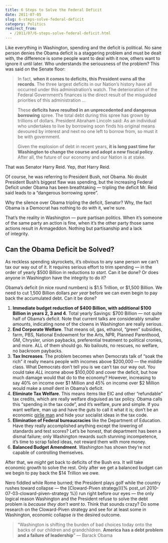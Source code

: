 ```yaml
---
title: 6 Steps to Solve the Federal Deficit
date: 2011-07-05
slug: 6-steps-solve-federal-deficit
category: Politics
redirect_from:
  - /2011/07/6-steps-solve-federal-deficit.html
---
```





Like everything in Washington, spending and the deficit is political. No
sane person denies the Obama deficit is a staggering problem and must be
dealt with, the difference is some people want to deal with it now,
others want to ignore it until later. Who understands the seriousness of
the problem? This was said on the Senate floor:

<blockquote cite="http://www.c-spanvideo.org/videoLibrary/clip.php?appid=595743129">
<p>In fact, <b>when it comes to deficits, this President owns all the records</b>. The three largest deficits in our Nation’s history have all occurred under this administration’s watch. The deterioration of the Federal Government’s finances is the direct result of the misguided priorities of this administration&nbsp;…</p>
<p>These <b>deficits have resulted in an unprecedented and dangerous borrowing</b> spree. The total debt during this spree has grown by trillions of dollars. President Abraham Lincoln said: As an individual who undertakes to live by borrowing soon finds his original means devoured by interest and next no one left to borrow from, so must it be with&nbsp;government.</p>
<p>Given the explosion of debt in recent years, <b>it is long past time for Washington to change the course and adopt a new fiscal policy</b>. After all, the future of our economy and our Nation is at&nbsp;stake.</p>
</blockquote>

That was Senator Harry Reid. Yep, *that* Harry Reid.

Of course, he was referring to President Bush, not Obama. No doubt
President Bush’s biggest flaw was spending, but the increasing Federal Deficit
under Obama has been breathtaking — tripling the deficit Mr. Reid said
leads to a “dangerous borrowing spree”.

Why the silence over Obama tripling the deficit, Senator? Why, the fact
Obama is a Democrat has nothing to do with it, we’re sure.

That’s the reality in Washington — pure partisan politics. When it’s
someone of the same party an action is fine, when it’s the other party
those same actions result in Armageddon. Nothing but partisanship and a
lack of integrity.

Can the Obama Deficit be Solved?
--------------------------------

As reckless spending skyrockets, it’s obvious to any sane person we
can’t tax our way out of it. It requires serious effort to trim spending
— in the order of yearly $500 Billion in reductions *to start*. Can it
be done? Or does anyone in Washington have the integrity to do it?

Obama’s deficit (in nice round numbers) is $1.5 Trillion, or $1,500
Billion. We need to cut 1,500 Billion dollars *per year* before we can
even begin to pay back the accumulated debt. Can it be done?

1.  **Immediate budget reduction of $400 Billion, with additional $100
    Billion in years 2, 3 and 4**. Total yearly Savings: $700 Billion —
    not quite half of Obama’s deficit. Note that current talks are
    considerably smaller amounts, indicating none of the clowns in
    Washington are really serious.
2.  **End Corporate Welfare**. That means oil, gas, ethanol, “green”
    subsidies, farm, PBS, National Endowment for the Arts, NPR, Planned
    Parenthood, GM, Chrysler, union paybacks, preferential treatment to
    political cronies, and more. ALL of them should go. No bailouts, no
    rescues, no welfare, no backroom paybacks.
3.  **Tax Increases**. The problem becomes when Democrats talk of “soak
    the rich” it really means people with incomes above $200,000 — the
    middle class. What Democrats don’t tell you is we can’t tax our way
    out. You could take *ALL* income above $100,000 and cover the
    deficit, but how much damage would that do to the economy? However,
    increasing to say 40% on income over $1 Million and 45% on income
    over $2 Million would make a *small* dent in Obama’s deficit.
4.  **Eliminate Tax Welfare**. This means items like EIC and other
    “refundable” tax credits, which are really welfare disguised as tax
    policy. Obama calls this “spending in the tax code”, and it’s
    welfare, pure and simple. If you want welfare, man up and have the
    guts to call it what it is; don’t be an economic [girlie
    man](http://en.wikipedia.org/wiki/Girlie_men) and hide your
    socialist ideas in the tax code.
5.  **Elimination of Federal bureaucracies** like the Department of
    Education. Have they really accomplished anything except the
    lowering of standards and test scores? Let’s be honest, that
    department has been a dismal failure; only Washington rewards such
    stunning incompetence, it’s time to scrap failed ideas,
    not reward them with more money.
6.  **Balanced Budget Amendment**. Washington has shown they’re not
    capable of controlling themselves.

After that, we *might* get back to deficits of the Bush era. It will
take economic growth to solve the rest. Only after we get a balanced
budget can we begin to pay back the $14 Trillion we owe.

Nero fiddled while Rome burned; the President plays golf while the
country rushes toward collapse — the [Cloward-Piven strategy]({% post_url 2010-07-03-cloward-piven-strategy %})
run right before our eyes — the only logical reason Washington and the
President refuse to solve the debt problem is *because they don’t want
to*. Think that sounds crazy? Do some research on the Cloward-Piven
strategy and see for at least some in Washington, economic collapse *is*
the desired outcome.

> “Washington is shifting the burden of bad choices today onto the backs
> of our children and grandchildren. **America has a debt problem and a
> failure of leadership**” — Barack Obama
